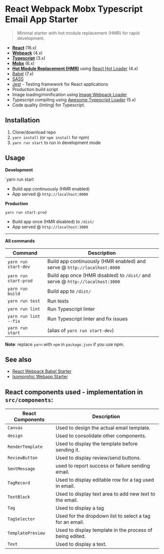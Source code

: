 # React Webpack Mobx Typescript Email App Starter
> Minimal starter with hot module replacement (HMR) for rapid development.

* **[React](https://facebook.github.io/react/)** (16.x)
* **[Webpack](https://webpack.js.org/)** (4.x)
* **[Typescript](https://www.typescriptlang.org/)** (3.x)
* **[Mobx](https://mobx.js.org/)** (6.x)
* **[Hot Module Replacement (HMR)](https://webpack.js.org/concepts/hot-module-replacement/)** using [React Hot Loader](https://github.com/gaearon/react-hot-loader) (4.x)
* [Babel](http://babeljs.io/) (7.x)
* [SASS](http://sass-lang.com/)
* [Jest](https://facebook.github.io/jest/) - Testing framework for React applications
* Production build script
* Image loading/minification using [Image Webpack Loader](https://github.com/tcoopman/image-webpack-loader)
* Typescript compiling using [Awesome Typescript Loader](https://github.com/s-panferov/awesome-typescript-loader) (5.x)
* Code quality (linting) for Typescript.

## Installation
1. Clone/download repo
2. `yarn install` (or `npm install` for npm)
3. `yarn run start` to run in development mode

## Usage
**Development**

`yarn run start

* Build app continuously (HMR enabled)
* App served @ `http://localhost:8000`

**Production**

`yarn run start-prod`

* Build app once (HMR disabled) to `/dist/`
* App served @ `http://localhost:3000`

---

**All commands**

Command | Description
--- | ---
`yarn run start-dev` | Build app continuously (HMR enabled) and serve @ `http://localhost:8080`
`yarn run start-prod` | Build app once (HMR disabled) to `/dist/` and serve @ `http://localhost:3000`
`yarn run build` | Build app to `/dist/`
`yarn run test` | Run tests
`yarn run lint` | Run Typescript linter
`yarn run lint --fix` | Run Typescript linter and fix issues
`yarn run start` | (alias of `yarn run start-dev`)

**Note**: replace `yarn` with `npm` in `package.json` if you use npm.

## See also
* [React Webpack Babel Starter](https://github.com/vikpe/react-webpack-babel-starter)
* [Isomorphic Webapp Starter](https://github.com/vikpe/isomorphic-webapp-starter)


## React components used - implementation in `src/components`:

React Components | Description
--- | ---
`Canvas`| Used to design the actual email template.
`design` | Used to consolidate other components.
`RenderTemplate` | Used to display the template before sending it.
`ReviewButton` | Used to display review/send buttons.
`SentMessage` | used to report success or failure sending email.
`TagRecord` | Used to display editable row for a tag used in email.
`TextBlock` | Used to display text area to add new text to the email.
`Tag` | Used to display a tag
`TagSelector` | Used for the dropdown list to select a tag for an email.
`TemplatePreview` | Used to display template in the process of being edited.
`Text` | Used to display a text.
